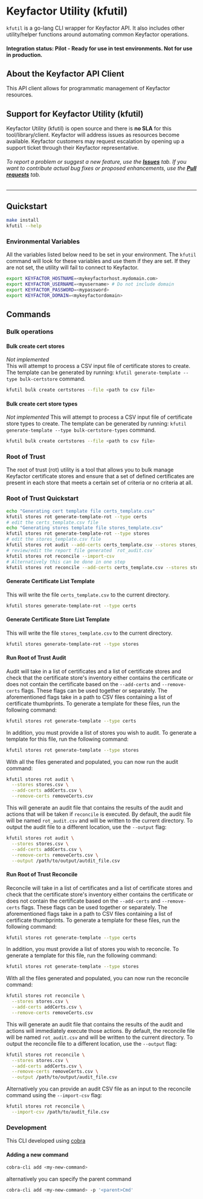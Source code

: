 # Keyfactor Utility (kfutil)

`kfutil` is a go-lang CLI wrapper for Keyfactor API. It also includes other utility/helper functions around automating common Keyfactor operations.

#### Integration status: Pilot - Ready for use in test environments. Not for use in production.

## About the Keyfactor API Client

This API client allows for programmatic management of Keyfactor resources.



## Support for Keyfactor Utility (kfutil)

Keyfactor Utility (kfutil) is open source and there is **no SLA** for this tool/library/client. Keyfactor will address issues as resources become available. Keyfactor customers may request escalation by opening up a support ticket through their Keyfactor representative.

###### To report a problem or suggest a new feature, use the **[Issues](../../issues)** tab. If you want to contribute actual bug fixes or proposed enhancements, use the **[Pull requests](../../pulls)** tab.
___




## Quickstart

```bash
make install
kfutil --help
````

### Environmental Variables

All the variables listed below need to be set in your environment. The `kfutil` command will look for these variables
and use them if they are set. If they are not set, the utility will fail to connect to Keyfactor.

```bash
export KEYFACTOR_HOSTNAME=<mykeyfactorhost.mydomain.com>
export KEYFACTOR_USERNAME=<myusername> # Do not include domain
export KEYFACTOR_PASSWORD=<mypassword>
export KEYFACTOR_DOMAIN=<mykeyfactordomain>
```

## Commands

### Bulk operations

#### Bulk create cert stores

*Not implemented*  
This will attempt to process a CSV input file of certificate stores to create. The template can be generated by
running: `kfutil generate-template --type bulk-certstore` command.

```bash
kfutil bulk create certstores --file <path to csv file>
```

#### Bulk create cert store types

*Not implemented*
This will attempt to process a CSV input file of certificate store types to create. The template can be generated by
running: `kfutil generate-template --type bulk-certstore-types` command.

```bash
kfutil bulk create certstores --file <path to csv file>
```

### Root of Trust
The root of trust (rot) utility is a tool that allows you to bulk manage Keyfactor certificate stores and ensure that a 
set of defined certificates are present in each store that meets a certain set of criteria or no criteria at all.

### Root of Trust Quickstart
```bash
echo "Generating cert template file certs_template.csv"
kfutil stores rot generate-template-rot --type certs
# edit the certs_template.csv file
echo "Generating stores template file stores_template.csv"
kfutil stores rot generate-template-rot --type stores
# edit the stores_template.csv file
kfutil stores rot audit --add-certs certs_template.csv --stores stores_template.csv #This will audit the stores and generate a report file
# review/edit the report file generated `rot_audit.csv`
kfutil stores rot reconcile --import-csv
# Alternatively this can be done in one step
kfutil stores rot reconcile --add-certs certs_template.csv --stores stores_template.csv
```

#### Generate Certificate List Template

This will write the file `certs_template.csv` to the current directory.

```bash
kfutil stores generate-template-rot --type certs
```

#### Generate Certificate Store List Template

This will write the file `stores_template.csv` to the current directory.

```bash
kfutil stores generate-template-rot --type stores
```

#### Run Root of Trust Audit

Audit will take in a list of certificates and a list of certificate stores and check that the certificate store's 
inventory either contains the certificate or does not contain the certificate based on the `--add-certs` and 
`--remove-certs` flags. These flags can be used together or separately. The aforementioned flags take in a path to CSV 
files containing a list of certificate thumbprints. To generate a template for these files, run the following command:
```bash
kfutil stores rot generate-template --type certs
```
In addition, you must provide a list of stores you wish to audit. To generate a template for this file, run the following
command:
```bash
kfutil stores rot generate-template --type stores
```
With all the files generated and populated, you can now run the audit command:
```bash
kfutil stores rot audit \
  --stores stores.csv \
  --add-certs addCerts.csv \
  --remove-certs removeCerts.csv
```
This will generate an audit file that contains the results of the audit and actions that will be taken if `reconcile` is
executed. By default, the audit file will be named `rot_audit.csv` and will be written to the current directory. To output
the audit file to a different location, use the `--output` flag:
```bash
kfutil stores rot audit \
  --stores stores.csv \
  --add-certs addCerts.csv \
  --remove-certs removeCerts.csv \
  --output /path/to/output/autdit_file.csv
```


#### Run Root of Trust Reconcile

Reconcile will take in a list of certificates and a list of certificate stores and check that the certificate store's
inventory either contains the certificate or does not contain the certificate based on the `--add-certs` and
`--remove-certs` flags. These flags can be used together or separately. The aforementioned flags take in a path to CSV
files containing a list of certificate thumbprints. To generate a template for these files, run the following command:
```bash
kfutil stores rot generate-template --type certs
```
In addition, you must provide a list of stores you wish to reconcile. To generate a template for this file, run the following
command:
```bash
kfutil stores rot generate-template --type stores
```
With all the files generated and populated, you can now run the reconcile command:
```bash
kfutil stores rot reconcile \
  --stores stores.csv \
  --add-certs addCerts.csv \
  --remove-certs removeCerts.csv
```
This will generate an audit file that contains the results of the audit and actions will immediately execute those actions.
By default, the reconcile file will be named `rot_audit.csv` and will be written to the current directory. To output
the reconcile file to a different location, use the `--output` flag:
```bash
kfutil stores rot reconcile \
  --stores stores.csv \
  --add-certs addCerts.csv \
  --remove-certs removeCerts.csv \
  --output /path/to/output/audit_file.csv
```
Alternatively you can provide an audit CSV file as an input to the reconcile command using the `--import-csv` flag:
```bash
kfutil stores rot reconcile \
  --import-csv /path/to/audit_file.csv
```

### Development

This CLI developed using [cobra](https://umarcor.github.io/cobra/)

#### Adding a new command

```bash
cobra-cli add <my-new-command>
```

alternatively you can specify the parent command

```bash
cobra-cli add <my-new-command> -p '<parent>Cmd'
```

